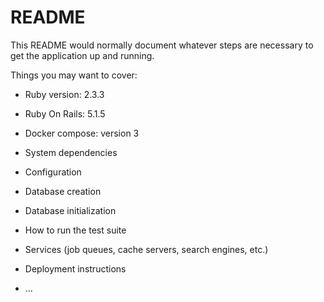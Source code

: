 # README

This README would normally document whatever steps are necessary to get the
application up and running.

Things you may want to cover:

* Ruby version: 2.3.3
* Ruby On Rails: 5.1.5
* Docker compose: version 3

* System dependencies

* Configuration

* Database creation

* Database initialization

* How to run the test suite

* Services (job queues, cache servers, search engines, etc.)

* Deployment instructions

* ...
